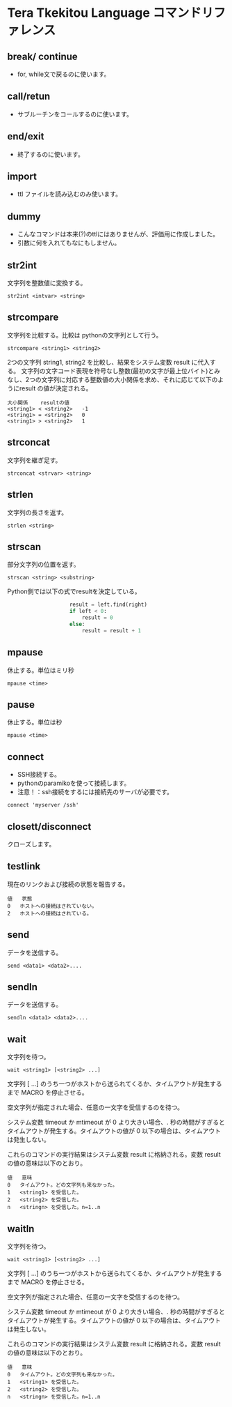 
# Tera Tkekitou Language コマンドリファレンス

## break/ continue

- for, while文で戻るのに使います。

## call/retun

- サブルーチンをコールするのに使います。

## end/exit

- 終了するのに使います。

## import
- ttl ファイルを読み込むのみ使います。

## dummy
- こんなコマンドは本来(?)のttlにはありませんが、評価用に作成しました。
- 引数に何を入れてもなにもしません。

## str2int

文字列を整数値に変換する。
```
str2int <intvar> <string>
```

## strcompare

文字列を比較する。比較は pythonの文字列として行う。
```
strcompare <string1> <string2>
```

2つの文字列 string1, string2 を比較し、結果をシステム変数 result に代入する。
文字列の文字コード表現を符号なし整数(最初の文字が最上位バイト)とみなし、2つの文字列に対応する整数値の大小関係を求め、それに応じて以下のようにresult の値が決定される。

```
大小関係	resultの値
<string1> < <string2>	-1
<string1> = <string2>	0
<string1> > <string2>	1
```


## strconcat

文字列を継ぎ足す。
```
strconcat <strvar> <string>
```

## strlen

文字列の長さを返す。
```
strlen <string>
```

## strscan
部分文字列の位置を返す。
```
strscan <string> <substring>
```
  Python側では以下の式でresultを決定している。
```python
                    result = left.find(right)
                    if left < 0:
                        result = 0
                    else:
                        result = result + 1
```

## mpause
休止する。単位はミリ秒
```
mpause <time>
```


## pause
休止する。単位は秒
```
mpause <time>
```


## connect

- SSH接続する。
- pythonのparamikoを使って接続します。
- 注意！：ssh接続をするには接続先のサーバが必要です。

```
connect 'myserver /ssh'
```

## closett/disconnect
クローズします。

## testlink

現在のリンクおよび接続の状態を報告する。

```
値	状態
0	ホストへの接続はされていない。
2	ホストへの接続はされている。
```

## send
データを送信する。
```
send <data1> <data2>....
```

## sendln
データを送信する。
```
sendln <data1> <data2>....
```

## wait

文字列を待つ。
```
wait <string1> [<string2> ...]
```

文字列 <string1> [<string2> ...] のうち一つがホストから送られてくるか、タイムアウトが発生するまで MACRO を停止させる。

空文字列が指定された場合、任意の一文字を受信するのを待つ。

システム変数 timeout か mtimeout が 0 より大きい場合、<timeout>.<mtimeout> 秒の時間がすぎるとタイムアウトが発生する。タイムアウトの値が 0 以下の場合は、タイムアウトは発生しない。

これらのコマンドの実行結果はシステム変数 result に格納される。変数 result の値の意味は以下のとおり。
```
値	意味
0	タイムアウト。どの文字列も来なかった。
1	<string1> を受信した。
2	<string2> を受信した。
n	<stringn> を受信した。n=1..n
```

## waitln

文字列を待つ。
```
wait <string1> [<string2> ...]
```

文字列 <string1> [<string2> ...] のうち一つがホストから送られてくるか、タイムアウトが発生するまで MACRO を停止させる。

空文字列が指定された場合、任意の一文字を受信するのを待つ。

システム変数 timeout か mtimeout が 0 より大きい場合、<timeout>.<mtimeout> 秒の時間がすぎるとタイムアウトが発生する。タイムアウトの値が 0 以下の場合は、タイムアウトは発生しない。

これらのコマンドの実行結果はシステム変数 result に格納される。変数 result の値の意味は以下のとおり。
```
値	意味
0	タイムアウト。どの文字列も来なかった。
1	<string1> を受信した。
2	<string2> を受信した。
n	<stringn> を受信した。n=1..n
```



